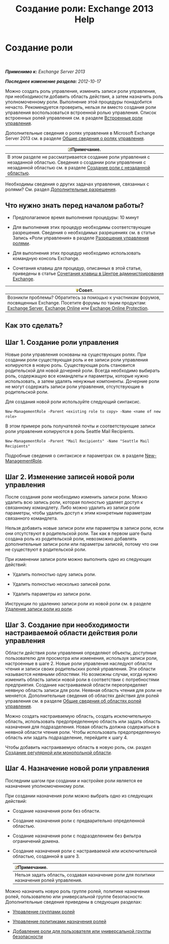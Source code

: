 ﻿---
title: 'Создание роли: Exchange 2013 Help'
TOCTitle: Создание роли
ms:assetid: e614ad8f-5946-4135-b130-89ea626afcd4
ms:mtpsurl: https://technet.microsoft.com/ru-ru/library/Dd351214(v=EXCHG.150)
ms:contentKeyID: 50489388
ms.date: 04/30/2018
mtps_version: v=EXCHG.150
ms.translationtype: HT
---

# Создание роли

 

_**Применимо к:** Exchange Server 2013_

_**Последнее изменение раздела:** 2012-10-17_

Можно создать роль управления, изменить записи роли управления, при необходимости добавить область действия, а затем назначить роль уполномоченному роли. Выполнение этой процедуры понадобится нечасто. Рекомендуется проверить, нельзя ли вместо создания роли управления воспользоваться встроенной ролью управления. Список встроенных ролей управления см. в разделе [Встроенные роли управления](built-in-management-roles-exchange-2013-help.md).

Дополнительные сведения о ролях управления в Microsoft Exchange Server 2013 см. в разделе [Общие сведения о ролях управления](understanding-management-roles-exchange-2013-help.md).

<table>
<thead>
<tr class="header">
<th><img src="images/JJ126620.note(EXCHG.150).gif" title="Примечание" alt="Примечание" />Примечание.</th>
</tr>
</thead>
<tbody>
<tr class="odd">
<td>В этом разделе не рассматривается создание роли управления с незаданной областью. Сведения о создании роли управления с незаданной областью см. в разделе <a href="create-an-unscoped-role-exchange-2013-help.md">Создание роли с незаданной областью</a>.</td>
</tr>
</tbody>
</table>


Необходимы сведения о других задачах управления, связанных с ролями? См. раздел [Дополнительные разрешения](advanced-permissions-exchange-2013-help.md).

## Что нужно знать перед началом работы?

  - Предполагаемое время выполнения процедуры: 10 минут

  - Для выполнения этих процедур необходимы соответствующие разрешения. Сведения о необходимых разрешениях см. в статье Запись «Роли управления» в разделе [Разрешения управления ролями](role-management-permissions-exchange-2013-help.md).

  - Для выполнения этих процедур необходимо использовать командную консоль Exchange.

  - Сочетания клавиш для процедур, описанных в этой статье, приведены в статье [Сочетания клавиш в Центре администрирования Exchange](keyboard-shortcuts-in-the-exchange-admin-center-exchange-online-protection-help.md).

<table>
<thead>
<tr class="header">
<th><img src="images/Bb124558.tip(EXCHG.150).gif" title="Совет" alt="Совет" />Совет.</th>
</tr>
</thead>
<tbody>
<tr class="odd">
<td>Возникли проблемы? Обратитесь за помощью к участникам форумов, посвященных Exchange. Посетите форумы по таким продуктам: <a href="https://go.microsoft.com/fwlink/p/?linkid=60612">Exchange Server</a>, <a href="https://go.microsoft.com/fwlink/p/?linkid=267542">Exchange Online</a> или <a href="https://go.microsoft.com/fwlink/p/?linkid=285351">Exchange Online Protection</a>.</td>
</tr>
</tbody>
</table>


## Как это сделать?

## Шаг 1. Создание роли управления

Новые роли управления основаны на существующих ролях. При создании роли существующая роль и ее записи роли управления копируются в новую роль. Существующая роль становится родительской для новой дочерней роли. Всегда необходимо выбирать роль, содержащую все командлеты и параметры, которые нужно использовать, а затем удалять ненужные компоненты. Дочерние роли не могут содержать записи роли управления, отсутствующие в родительской роли.

Для создания новой роли используйте следующий синтаксис.

    New-ManagementRole -Parent <existing role to copy> -Name <name of new role>

В этом примере роль получателей почты и соответствующие записи роли управления копируются в роль Seattle Mail Recipients.

    New-ManagementRole -Parent "Mail Recipients" -Name "Seattle Mail Recipients"

Подробные сведения о синтаксисе и параметрах см. в разделе [New-ManagementRole](https://technet.microsoft.com/ru-ru/library/dd298073\(v=exchg.150\)).

## Шаг 2. Изменение записей новой роли управления

После создания роли необходимо изменить записи роли. Можно удалить всю запись роли, которая полностью удаляет доступ к связанному командлету. Либо можно удалить из записи роли параметры, чтобы удалить доступ к этим конкретным параметрам связанного командлета.

Нельзя добавить новые записи роли или параметры в записи роли, если они отсутствуют в родительской роли. Так как в первом шаге была создана роль из родительской роли, невозможно добавлять дополнительные записи роли или параметры записей, потому что они не существуют в родительской роли.

При изменении записи роли можно выполнить одно из следующих действий:

  - Удалить полностью одну запись роли.

  - Удалить полностью несколько записей роли.

  - Удалить параметры из записи роли.

Инструкции по удалению записи роли из новой роли см. в разделе [Удаление записи роли из роли](remove-a-role-entry-from-a-role-exchange-2013-help.md).

## Шаг 3. Создание при необходимости настраиваемой области действия роли управления

Области действия роли управления определяют объекты, доступные пользователю для просмотра или изменения, используя записи роли, настроенные в шаге 2. Новые роли управления наследуют области чтения и записи своих родительских ролей управления. Эти области называются *неявными областями*. Но возможны случаи, когда нужно изменить область записи новой роли в соответствии с потребностями предприятия. Создание настраиваемой области переопределяет неявную область записи для роли. Неявная область чтения для роли не меняется. Дополнительные сведения об областях действия для ролей управления см. в разделе [Общие сведения об областях ролей управления](understanding-management-role-scopes-exchange-2013-help.md).

Можно создать настраиваемую область, создать исключительную область, использовать предопределенную область или задать область назначения для подразделения. Новая область должна содержаться в неявной области чтения роли. Чтобы использовать предопределенную область или задать подразделение, перейдите к шагу 4.

Чтобы добавить настраиваемую область в новую роль, см. раздел [Создание регулярной или монопольной области](create-a-regular-or-exclusive-scope-exchange-2013-help.md).

## Шаг 4. Назначение новой роли управления

Последним шагом при создании и настройке роли является ее назначение уполномоченному роли.

При создании назначения роли можно выбрать одно из следующих действий:

  - Создание назначения роли без области.

  - Создание назначения роли с предварительно определенной областью.

  - Создание назначения роли с подразделением без фильтра ограничений домена.

  - Создание назначения роли с настраиваемой или исключительной областью, созданной в шаге 3.
    
    <table>
    <thead>
    <tr class="header">
    <th><img src="images/JJ126620.note(EXCHG.150).gif" title="Примечание" alt="Примечание" />Примечание.</th>
    </tr>
    </thead>
    <tbody>
    <tr class="odd">
    <td>Нельзя задать область, создавая назначение роли для политики назначения ролей управления.</td>
    </tr>
    </tbody>
    </table>


Можно назначить новую роль группе ролей, политике назначения ролей, пользователю или универсальной группе безопасности. Дополнительные сведения приведены в следующих разделах:

  - [Управление группами ролей](manage-role-groups-exchange-2013-help.md)

  - [Управление политиками назначения ролей](manage-role-assignment-policies-exchange-2013-help.md)

  - [Добавление роли для пользователя или универсальной группы безопасности](add-a-role-to-a-user-or-usg-exchange-2013-help.md)


